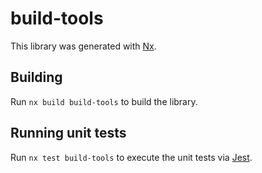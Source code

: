 # build-tools

This library was generated with [Nx](https://nx.dev).

## Building

Run `nx build build-tools` to build the library.

## Running unit tests

Run `nx test build-tools` to execute the unit tests via [Jest](https://jestjs.io).
